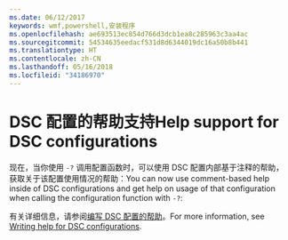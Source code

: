 ```yaml
---
ms.date: 06/12/2017
keywords: wmf,powershell,安装程序
ms.openlocfilehash: ae693513ec854d766d3dcb1ea8c285963c3aa4ac
ms.sourcegitcommit: 54534635eedacf531d8d6344019dc16a50b8b441
ms.translationtype: HT
ms.contentlocale: zh-CN
ms.lasthandoff: 05/16/2018
ms.locfileid: "34186970"
---
```

# <a name="help-support-for-dsc-configurations"></a><span data-ttu-id="56e7d-102">DSC 配置的帮助支持</span><span class="sxs-lookup"><span data-stu-id="56e7d-102">Help support for DSC configurations</span></span>

<span data-ttu-id="56e7d-103">现在，当你使用 `-?` 调用配置函数时，可以使用 DSC 配置内部基于注释的帮助，获取关于该配置使用情况的帮助：</span><span class="sxs-lookup"><span data-stu-id="56e7d-103">You can now use comment-based help inside of DSC configurations and get help on usage of that configuration when calling the configuration function with `-?`:</span></span>

<span data-ttu-id="56e7d-104">有关详细信息，请参阅[编写 DSC 配置的帮助](https://msdn.microsoft.com/powershell/dsc/confighelp)。</span><span class="sxs-lookup"><span data-stu-id="56e7d-104">For more information, see [Writing help for DSC configurations](https://msdn.microsoft.com/powershell/dsc/confighelp).</span></span>
